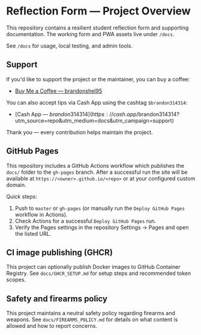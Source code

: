 # Reflection Form — Project Overview

This repository contains a resilient student reflection form and supporting documentation. The working form and PWA assets live under `/docs`.

See `/docs` for usage, local testing, and admin tools.

## Support

If you'd like to support the project or the maintainer, you can buy a coffee:

- [Buy Me a Coffee — brandonshel95](https://buymeacoffee.com/brandonshel95?utm_source=repo&utm_medium=docs&utm_campaign=support)

You can also accept tips via Cash App using the cashtag `$brandon314314`:

- [Cash App — $brandon314314](https://cash.app/$brandon314314?utm_source=repo&utm_medium=docs&utm_campaign=support)

Thank you — every contribution helps maintain the project.

## GitHub Pages

This repository includes a GitHub Actions workflow which publishes the `docs/` folder to the `gh-pages` branch. After a successful run the site will be available at `https://<owner>.github.io/<repo>` or at your configured custom domain.

Quick steps:

1. Push to `master` or `gh-pages` (or manually run the `Deploy GitHub Pages` workflow in Actions).
2. Check Actions for a successful `Deploy GitHub Pages` run.
3. Verify the Pages settings in the repository Settings → Pages and open the listed URL.

## CI image publishing (GHCR)

This project can optionally publish Docker images to GitHub Container Registry. See `docs/GHCR_SETUP.md` for setup steps and recommended token scopes.

## Safety and firearms policy

This project maintains a neutral safety policy regarding firearms and weapons. See `docs/FIREARMS_POLICY.md` for details on what content is allowed and how to report concerns.
